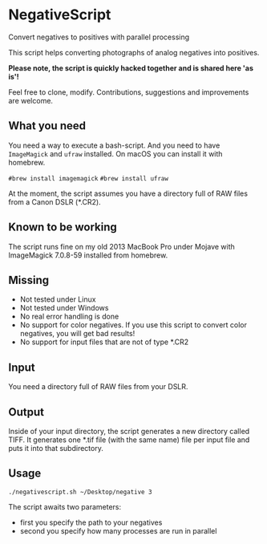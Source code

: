 # NegativeScript
Convert negatives to positives with parallel processing

This script helps converting photographs of analog negatives into positives.

**Please note, the script is quickly hacked together and is shared here 'as is'!**

Feel free to clone, modify. Contributions, suggestions and improvements are welcome. 

## What you need

You need a way to execute a bash-script. And you need to have `ImageMagick` and `ufraw` installed. On macOS you can install it with homebrew. 

  `#brew install imagemagick`
  `#brew install ufraw`
  
At the moment, the script assumes you have a directory full of RAW files from a Canon DSLR (*.CR2). 
  
## Known to be working

The script runs fine on my old 2013 MacBook Pro under Mojave with ImageMagick 7.0.8-59 installed from homebrew.

## Missing

* Not tested under Linux
* Not tested under Windows
* No real error handling is done
* No support for color negatives. If you use this script to convert color negatives, you will get bad results!
* No support for input files that are not of type *.CR2

## Input

You need a directory full of RAW files from your DSLR. 

## Output

Inside of your input directory, the script generates a new directory called TIFF. It generates one *.tif file (with the same name) file per input file and puts it into that subdirectory.

## Usage

`./negativescript.sh ~/Desktop/negative 3`

The script awaits two parameters:
* first you specify the path to your negatives
* second you specify how many processes are run in parallel

